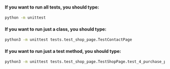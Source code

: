#### If you want to run all tests, you should type: 
```sh
python -m unittest 
```

#### If you want to run just a class, you should type: 
```sh
python3 -m unittest tests.test_shop_page.TestContactPage
```

#### If you want to run just a test method, you should type: 
```sh
python3 -m unittest tests.test_shop_page.TestShopPage.test_4_purchase_products
```
